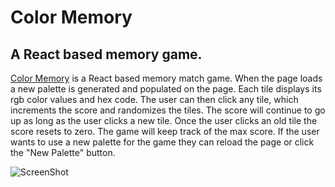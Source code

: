 # Color Memory

## A React based memory game.

[Color Memory](https://seanneppl.github.io/colorMemory/) is a React based memory match game. When the page loads a new
palette is generated and populated on the page. Each tile displays its rgb color values and hex code. The user can then
click any tile, which increments the score and randomizes the tiles. The score will continue to go up as long as the
user clicks a new tile. Once the user clicks an old tile the score resets to zero. The game will keep track of the max score.
If the user wants to use a new palette for the game they can reload the page or click the "New Palette" button.

![ScreenShot](https://user-images.githubusercontent.com/38054153/45454904-fec7c280-b6aa-11e8-86ee-cd55c6f3dc96.png)
